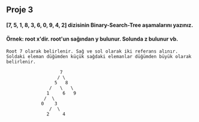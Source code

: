 ## Proje 3



#### [7, 5, 1, 8, 3, 6, 0, 9, 4, 2] dizisinin Binary-Search-Tree aşamalarını yazınız.
#### Örnek: root x'dir. root'un sağından y bulunur. Solunda z bulunur vb.

    Root 7 olarak belirlenir. Sağ ve sol olarak iki referans alınır. Soldaki eleman düğümden küçük sağdaki elemanlar düğümden büyük olarak belirlenir.

                        7
                       / \
                      5   8 
                    /   \   \ 
                   1     6   9 
                  /  \ 
                 0    3        
                    /  \
                   2     4
